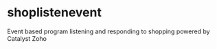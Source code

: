 # shoplistenevent
Event based program listening and responding to shopping powered by Catalyst Zoho
